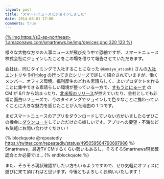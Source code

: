 ```yaml
---
layout: post
title: "スマートニュースにジョインしました"
date: 2014-08-01 17:00
comments: true
---
```


[{% img https://s3-ap-northeast-1.amazonaws.com/smartnews.be/img/devices.png 320 123 %}](http://www.smartnews.be/)

様々な大物な方々の人事ニュースが飛び交う中で恐縮ですが、スマートニュース株式会社にジョインしたことをこの場を借りて報告させていただきます。

会社は、同じタイミングで入社することになった `@komiya_atsushi` さんの[入社エントリ](http://life.k11i.biz/post/93450605375)や [941::blog の行ってきたシリーズ](http://blog.kushii.net/archives/1869405.html)で詳しく紹介されていますが、働くメンバー、オフィス環境、福利厚生のどれも素晴らしく、よいプロダクトを作ることに集中できる素晴らしい環境が整っている一方で、[すもうとにゅーす](https://www.youtube.com/watch?v=b2ukMvyDlRQ) の CM が 8/1 から始まったり、[北米版のリリース](https://www.youtube.com/watch?v=b2ukMvyDlRQ)が控えていたり、会社としても非常に面白いフェーズで、今のタイミングでジョインして色々なことに携わっていくことに大きな魅力を感じたことが入社理由の 1 つです。

まだスマートニュースのアプリをダウンロードしていない方がいましたらぜひこの機会に[ダウンロード](http://www.smartnews.be/)していただけたら嬉しいです。アプリへの要望・不満なども気軽にお問い合わせください！

{% blockquote @repeatedly https://twitter.com/repeatedly/status/495059564790697986 %}
Smartnews，最近TV CMするくらい勢いもあるし，そろそろSmartnews現状確認会とか必要では…
{% endblockquote %}

また、そろそろ現状確認がしたい方もいるようですので、ぜひ気軽にオフィスに遊びに来て頂ければと思います。今後ともよろしくお願いいたします！
